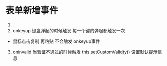 # 表单新增事件
1. 
2. onkeyup 键盘弹起的时候触发 每一个键的弹起都触发一次  
- 鼠标点击复制 再粘贴 不会触发 onkeyup事件
3. oninvalid 当验证不通过的时候触发
this.setCustomValidty() 设置默认提示信息